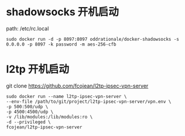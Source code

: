 # shadowsocks 开机启动
path: /etc/rc.local
````
sudo docker run -d -p 8097:8097 oddrationale/docker-shadowsocks -s 0.0.0.0 -p 8097 -k password -m aes-256-cfb
````
# l2tp 开机启动 
git clone https://github.com/fcojean/l2tp-ipsec-vpn-server
````
sudo docker run --name l2tp-ipsec-vpn-server \
--env-file /path/to/git/project/l2tp-ipsec-vpn-server/vpn.env \
-p 500:500/udp \
-p 4500:4500/udp \
-v /lib/modules:/lib/modules:ro \
-d --privileged \
fcojean/l2tp-ipsec-vpn-server
````
